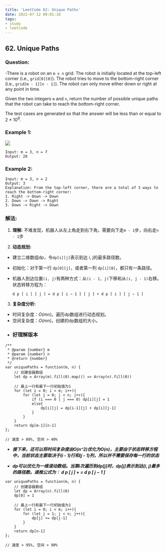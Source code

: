 ```yaml
---
title: 'LeetCode 62: Unique Paths'
date: 2022-07-12 00:01:18
tags:
- study
- leetcode
---
```


## 62. Unique Paths

### Question: 
-There is a robot on an `m x n` grid. The robot is initially located at the top-left corner (i.e., `grid[0][0]`). The robot tries to move to the bottom-right corner (i.e., `grid[m - 1][n - 1]`). The robot can only move either down or right at any point in time.
<!-- more -->

Given the two integers `m` and `n`, return the number of possible unique paths that the robot can take to reach the bottom-right corner.

The test cases are generated so that the answer will be less than or equal to 2 * 10<sup>9</sup>.

### Example 1:

![](https://assets.leetcode.com/uploads/2018/10/22/robot_maze.png)

    Input: m = 3, n = 7
    Output: 28

### Example 2:
    Input: m = 3, n = 2
    Output: 3
    Explanation: From the top-left corner, there are a total of 3 ways to reach the bottom-right corner:
    1. Right -> Down -> Down
    2. Down -> Down -> Right
    3. Down -> Right -> Down


### 解法:

1. **理解:** 不难发现，机器人从左上角走到右下角，需要向下走`m - 1`步，向右走`n - 1`步

2. **动态规划:** 
- 建立二维数组dp，令`dp[i][j]`表示到达 i, j的最多路径数。 
- 初始化：对于第一行 `dp[0][j]`，或者第一列 `dp[i][0]`，都只有一条路径。 
- 机器人到达位置`(i, j)`有两种方式：从`(i - 1, j)`下移和从`(i, j - 1)`右移。状态转移方程为： 

    `d p [ i ] [ j ] = d p [ i − 1 ] [ j ] + d p [ i ] [ j − 1 ]`

3. **复杂度分析:**
- 时间复杂度：*O(mn)*。遍历dp数组进行动态规划。
- 空间复杂度：*O(mn)*。创建的dp数组的大小。 

* ### 好理解版本

```
/**
 * @param {number} m
 * @param {number} n
 * @return {number}
 */
var uniquePaths = function(m, n) {
    // 创建容器数组
    let dp = Array(m).fill(0).map(() => Array(n).fill(0))

    // 最上一行和最下一行初始值为1
    for (let i = 0; i < m; i++){
        for (let j = 0; j < n; j++){
            if (i === 0 | j === 0) dp[i][j] = 1
            else{
                dp[i][j] = dp[i-1][j] + dp[i][j-1]
            }
        }
    }
    return dp[m-1][n-1]
};

// 速度 > 80%, 空间 > 40%
```

- ***接下来，还可以将时间复杂度由O(n^2)优化为O(n)，主要由于状态转移方程中，当前状态主要取决于(i - 1)行和(j - 1)列，所以并不需要保存每一行的状态***

- ***dp可以优化为一维滚动数组。当第i次遍历到dp[j]时，dp[j]表示到达(i, j)最多的路径数。递推公式为： d p [ j ] + = d p [ j − 1 ]***

```
var uniquePaths = function(m, n) {
    // 创建容器数组
    let dp = Array(n).fill(0)
    dp[0] = 1

    // 最上一行和最下一行初始值为1
    for (let i = 0; i < m; i++){
        for (let j = 1; j < n; j++){
            dp[j] += dp[j-1]
        }
    }
    return dp[n-1]
};

// 速度 > 95%, 空间 > 90%
```





